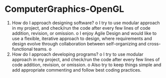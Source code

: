 # ComputerGraphics-OpenGL
1.	How do I approach designing software?
o	I try to use modular approach in my project, and check/run the code after every few lines of code addition, revision, or omission.
o	I enjoy Agile Design and would like to use a flexible, iterative approach to design, where requirements and design evolve through collaboration between self-organizing and cross-functional teams. 
o	
2.	How do I approach developing programs?
o	I try to use modular approach in my project, and check/run the code after every few lines of code addition, revision, or omission.
o	Also try to keep things simple and add appropriate commenting and follow best coding practices.
